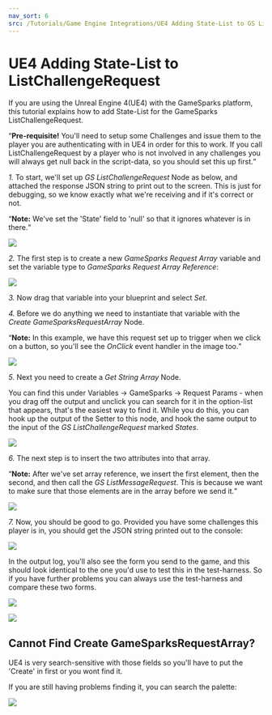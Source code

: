 ```yaml
---
nav_sort: 6
src: /Tutorials/Game Engine Integrations/UE4 Adding State-List to GS ListChallengeRequest.md
---
```


# UE4 Adding State-List to ListChallengeRequest

If you are using the Unreal Engine 4(UE4) with the GameSparks platform, this tutorial explains how to add State-List for the GameSparks ListChallengeRequest.

<q>**Pre-requisite!** You'll need to setup some Challenges and issue them to the player you are authenticating with in UE4 in order for this to work. If you call ListChallengeRequest by a player who is not involved in any challenges you will always get null back in the script-data, so you should set this up first.</q>


*1.* To start, we'll set up *GS ListChallengeRequest* Node as below, and attached the response JSON string to print out to the screen. This is just for debugging, so we know exactly what we're receiving and if it's correct or not.

<q>**Note:** We've set the 'State' field to 'null' so that it ignores whatever is in there.</q>

![](img/UE4StateList/1.png)

*2.* The first step is to create a new *GameSparks Request Array* variable and set the variable type to *GameSparks Request Array Reference*:

![](img/UE4StateList/2.png)


*3.* Now drag that variable into your blueprint and select *Set*.

*4.* Before we do anything we need to instantiate that variable with the *Create GameSparksRequestArray* Node.

<q>**Note:** In this example, we have this request set up to trigger when we click on a button, so you'll see the *OnClick* event handler in the image too.</q>

![](img/UE4StateList/3.png)

*5.* Next you need to create a *Get String Array* Node.

You can find this under Variables -> GameSparks -> Request Params - when you drag off the output and unclick you can search for it in the option-list that appears, that's the easiest way to find it. While you do this, you can hook up the output of the Setter to this node, and hook the same output to the input of the *GS ListChallengeRequest* marked *States*.

![](img/UE4StateList/4.png)


*6.* The next step is to insert the two attributes into that array.

<q>**Note:** After we've set array reference, we insert the first element, then the second, and then call the *GS ListMessageRequest*. This is because we want to make sure that those elements are in the array before we send it.</q>

![](img/UE4StateList/5.png)

*7.* Now, you should be good to go. Provided you have some challenges this player is in, you should get the JSON string printed out to the console:

![](img/UE4StateList/6.png)

In the output log, you'll also see the form you send to the game, and this should look identical to the one you'd use to test this in the test-harness. So if you have further problems you can always use the test-harness and compare these two forms.

![](img/UE4StateList/7.png)

![](img/UE4StateList/8.png)

## Cannot Find Create GameSparksRequestArray?

UE4 is very search-sensitive with those fields so you'll have to put the 'Create' in first or you wont find it.

If you are still having problems finding it, you can search the palette:

![](img/UE4StateList/9.png)
